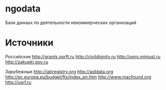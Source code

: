 ngodata
=======

Банк данных по деятельности некоммерческих организаций

Источники
=========

Российские
http://grants.oprft.ru
http://civildignity.ru
http://unro.minjust.ru
http://zakupki.gov.ru

Зарубежные
http://iatiregistry.org
http://aiddata.org
http://ec.europa.eu/budget/fts/index_en.htm
http://www.macfound.org
http://usrf.ru

